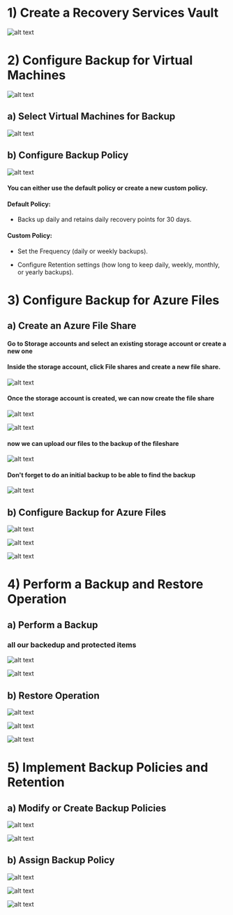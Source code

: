 # 1) Create a Recovery Services Vault

![alt text](1.png)

# 2) Configure Backup for Virtual Machines

![alt text](2.png)

## a) Select Virtual Machines for Backup

![alt text](3.png)

## b) Configure Backup Policy

![alt text](4.png)

#### You can either use the default policy or create a new custom policy.

#### Default Policy:
- Backs up daily and retains daily recovery points for 30 days.

#### Custom Policy: 
- Set the Frequency (daily or weekly backups).

- Configure Retention settings (how long to keep daily, weekly, monthly, or yearly backups).

# 3) Configure Backup for Azure Files

## a) Create an Azure File Share

####  Go to Storage accounts and select an existing storage account or create a new one

#### Inside the storage account, click File shares and create a new file share.

![alt text](5.png)

#### Once the storage account is created, we can now create the file share

![alt text](6.png)

![alt text](7.png)

#### now we can upload our files to the backup of the fileshare

![alt text](8.png)

#### Don't forget to do an initial backup to be able to find the backup 

![alt text](11.png)

## b) Configure Backup for Azure Files

![alt text](9.png)

![alt text](10.png)

![alt text](12.png)

# 4) Perform a Backup and Restore Operation

## a) Perform a Backup

### all our backedup and protected items

![alt text](13.png)

![alt text](14.png)

## b) Restore Operation

![alt text](15.png)

![alt text](16.png)

![alt text](17.png)

# 5) Implement Backup Policies and Retention

## a) Modify or Create Backup Policies

![alt text](18.png)

![alt text](19.png)

## b) Assign Backup Policy

![alt text](20.png)

![alt text](21.png)

![alt text](22.png)
